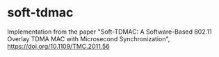 # soft-tdmac
Implementation from the paper "Soft-TDMAC: A Software-Based 802.11 Overlay TDMA MAC with Microsecond Synchronization", https://doi.org/10.1109/TMC.2011.56
